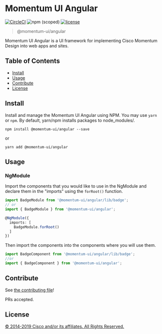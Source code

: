 # Momentum UI Angular

[![CircleCI](https://img.shields.io/circleci/project/github/momentum-ui/momentum-ui/master.svg)](https://circleci.com/gh/momentum-ui/momentum-ui/)
![npm (scoped)](https://img.shields.io/npm/v/@momentum-ui/angular.svg)
[![license](https://img.shields.io/github/license/momentum-ui/momentum-ui.svg?color=blueviolet)](https://github.com/momentum-design/momentum-ui/blob/master/angular/LICENSE)

> @momentum-ui/angular

Momentum UI Angular is a UI framework for implementing Cisco Momentum Design into web apps and sites.

## Table of Contents

- [Install](#install)
- [Usage](#usage)
- [Contribute](#contribute)
- [License](#license)

## Install

Install and manage the Momentum UI Angular using NPM. You may use `yarn` or `npm`. By default, yarn/npm installs packages to node_modules/.

`npm install @momentum-ui/angular --save`

or

`yarn add @momentum-ui/angular`

## Usage

### NgModule
Import the components that you would like to use in the NgModule and declare them in the "imports" using the `forRoot()` function.

``` ts
import BadgeModule from '@momentum-ui/angular/lib/badge';
// or
import { BadgeModule } from '@momentum-ui/angular';

@NgModule({
  imports: [
    BadgeModule.forRoot()
  ]
})
```

Then import the components into the components where you will use them.

``` ts
import BadgeComponent from '@momentum-ui/angular/lib/badge';
//or
import { BadgeComponent } from '@momentum-ui/angular';
```

## Contribute

See [the contributing file](CONTRIBUTING.md)!

PRs accepted.

## License

[© 2014-2019 Cisco and/or its affiliates. All Rights Reserved.](../LICENSE)
